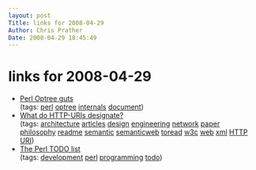 ```yaml
---
layout: post
Title: links for 2008-04-29  
Author: Chris Prather
Date: 2008-04-29 18:45:49
---
```


# links for 2008-04-29
<ul class="delicious">
	<li>
		<div class="delicious-link"><a href="http://www.perlfoundation.org/perl5/index.cgi?optree_guts">Perl Optree guts</a></div>
		<div class="delicious-tags">(tags: <a href="http://del.icio.us/perigrin/perl">perl</a> <a href="http://del.icio.us/perigrin/optree">optree</a> <a href="http://del.icio.us/perigrin/internals">internals</a> <a href="http://del.icio.us/perigrin/document">document</a>)</div>
	</li>
	<li>
		<div class="delicious-link"><a href="http://www.w3.org/DesignIssues/HTTP-URI.html">What do HTTP-URIs designate?</a></div>
		<div class="delicious-tags">(tags: <a href="http://del.icio.us/perigrin/architecture">architecture</a> <a href="http://del.icio.us/perigrin/articles">articles</a> <a href="http://del.icio.us/perigrin/design">design</a> <a href="http://del.icio.us/perigrin/engineering">engineering</a> <a href="http://del.icio.us/perigrin/network">network</a> <a href="http://del.icio.us/perigrin/paper">paper</a> <a href="http://del.icio.us/perigrin/philosophy">philosophy</a> <a href="http://del.icio.us/perigrin/readme">readme</a> <a href="http://del.icio.us/perigrin/semantic">semantic</a> <a href="http://del.icio.us/perigrin/semanticweb">semanticweb</a> <a href="http://del.icio.us/perigrin/toread">toread</a> <a href="http://del.icio.us/perigrin/w3c">w3c</a> <a href="http://del.icio.us/perigrin/web">web</a> <a href="http://del.icio.us/perigrin/xml">xml</a> <a href="http://del.icio.us/perigrin/HTTP">HTTP</a> <a href="http://del.icio.us/perigrin/URI">URI</a>)</div>
	</li>
	<li>
		<div class="delicious-link"><a href="http://mirrors.develooper.com/perl/APC/perl-current/pod/perltodo.pod">The Perl TODO list</a></div>
		<div class="delicious-tags">(tags: <a href="http://del.icio.us/perigrin/development">development</a> <a href="http://del.icio.us/perigrin/perl">perl</a> <a href="http://del.icio.us/perigrin/programming">programming</a> <a href="http://del.icio.us/perigrin/todo">todo</a>)</div>
	</li>
</ul>

